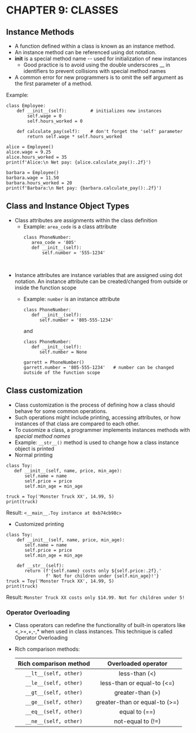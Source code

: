 # CHAPTER 9: CLASSES

## Instance Methods

* A function defined within a class is known as an instance method.
* An instance method can be referenced using dot notation. 
* __init__ is a special method name -- used for initialization of new instances
  * Good practice is to avoid using the double underscores __ in identifiers to prevent collisions with special method names
* A common error for new programmers is to omit the self argument as the first parameter of a method.

Example:

```
class Employee:
    def __init__(self):         # initializes new instances
        self.wage = 0
        self.hours_worked = 0

    def calculate_pay(self):    # don't forget the 'self' parameter
        return self.wage * self.hours_worked

alice = Employee()
alice.wage = 9.25
alice.hours_worked = 35
print(f'Alice:\n Net pay: {alice.calculate_pay():.2f}')

barbara = Employee()
barbara.wage = 11.50
barbara.hours_worked = 20
print(f'Barbara:\n Net pay: {barbara.calculate_pay():.2f}')
```

## Class and Instance Object Types

* Class attributes are assignments within the class definition
  * Example: `area_code` is a class attribute
    ```
    class PhoneNumber:
       area_code = '805'
       def __init__(self):
           self.number = '555-1234'
    ```
 <br>
 
 * Instance attributes are instance variables that are assigned using dot notation. An instance attribute can be created/changed from outside or inside the function scope
   * Example: `number` is an instance attribute
      ```
      class PhoneNumber:
         def __init__(self):
            self.number = '805-555-1234'
      ```
      
      and
      
      ```
      class PhoneNumber:
         def __init__(self):
            self.number = None
      
      garrett = PhoneNumber()
      garrett.number = '805-555-1234'   # number can be changed outside of the function scope
      ```

## Class customization

* Class customization is the process of defining how a class should behave for some common operations. 
* Such operations might include printing, accessing attributes, or how instances of that class are compared to each other.
* To cusomize a class, a programmer implements instances methods with *special method names*
* Example: `__str__()` method is used to change how a class instance object is printed
 * Normal printing 
  ```
  class Toy:
     def __init__(self, name, price, min_age):
         self.name = name
         self.price = price
         self.min_age = min_age
     
 truck = Toy('Monster Truck XX', 14.99, 5)
 print(truck)
  ```
  Result: `<__main__.Toy instance at 0xb74cb98c>`
  
 * Customized printing
  ```
  class Toy:
      def __init__(self, name, price, min_age):
         self.name = name
         self.price = price
         self.min_age = min_age
     
      def __str__(self):
         return (f'{self.name} costs only ${self.price:.2f}.'
                 f' Not for children under {self.min_age}!'}
  truck = Toy('Monster Truck XX', 14.99, 5)
  print(truck)
  ```
  Result: `Monster Truck XX costs only $14.99. Not for children under 5!`
  

### Operator Overloading

* Class operators can redefine the functionality of built-in operators like <,>=,+,-,* when used in class instances. This technique is called Operator Overloading

* Rich comparison methods:
 
  | Rich comparison method |      Overloaded operator      |
  |:----------------------:|:-----------------------------:|
  | `__lt__(self, other)`  | less-than (<)                 |
  | `__le__(self, other)`  | less-than or equal-to (<=)    |
  | `__gt__(self, other)`  | greater-than (>)              |
  | `__ge__(self, other)`  | greater-than or equal-to (>=) |
  | `__eq__(self, other)`  | equal to (==)                 |
  | `__ne__(self, other)`  | not-equal to (!=)             |
  


